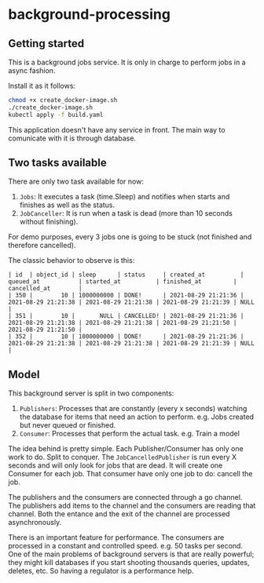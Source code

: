 # background-processing

## Getting started

This is a background jobs service. It is only in charge to perform jobs in a async fashion.

Install it as it follows:

```bash
chmod +x create_docker-image.sh
./create_docker-image.sh
kubectl apply -f build.yaml
```

This application doesn't have any service in front. The main way to comunicate with it is through database.

## Two tasks available

There are only two task available for now:
1. `Jobs`: It executes a task (time.Sleep) and notifies when starts and finishes as well as the status.
2. `JobCanceller`: It is run when a task is dead (more than 10 seconds without finishing).

For demo purposes, every 3 jobs one is going to be stuck (not finished and therefore cancelled).

The classic behavior to observe is this:

```
| id  | object_id | sleep      | status     | created_at          | queued_at           | started_at          | finished_at         | cancelled_at        |
| 350 |        10 | 1000000000 | DONE!      | 2021-08-29 21:21:36 | 2021-08-29 21:21:38 | 2021-08-29 21:21:38 | 2021-08-29 21:21:39 | NULL                |
| 351 |        10 |       NULL | CANCELLED! | 2021-08-29 21:21:36 | 2021-08-29 21:21:38 | 2021-08-29 21:21:38 | 2021-08-29 21:21:50 | 2021-08-29 21:21:50 |
| 352 |        10 | 1000000000 | DONE!      | 2021-08-29 21:21:36 | 2021-08-29 21:21:38 | 2021-08-29 21:21:38 | 2021-08-29 21:21:39 | NULL                |
```

## Model

This background server is split in two components:
1. `Publishers`: Processes that are constantly (every x seconds) watching the database for items that need an action to perform. e.g. Jobs created but never queued or finished.
2. `Consumer`: Processes that perform the actual task. e.g. Train a model

The idea behind is pretty simple. Each Publisher/Consumer has only one work to do. Split to conquer. The `JobCancelledPublisher` is run every X seconds and will only look for jobs that are dead. It will create one Consumer for each job. That consumer have only one job to do: cancell the job.

The publishers and the consumers are connected through a go channel. The publishers add items to the channel and the consumers are reading that channel. Both the entance and the exit of the channel are processed asynchronously. 

There is an important feature for performance. The consumers are processed in a constant and controlled speed. e.g. 50 tasks per second. One of the main problems of background servers is that are really powerful; they might kill databases if you start shooting thousands queries, updates, deletes, etc. So having a regulator is a performance help.
